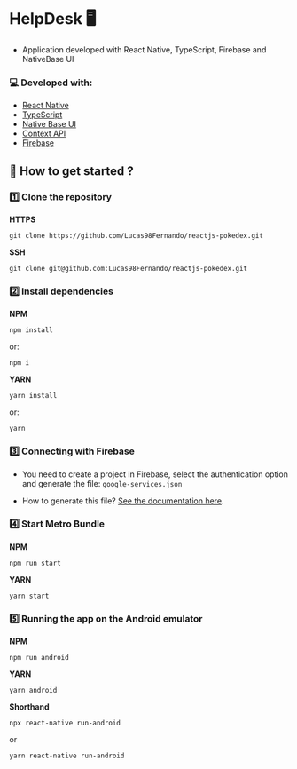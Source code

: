 # HelpDesk :desktop_computer:

- Application developed with React Native, TypeScript, Firebase and NativeBase UI

### :computer: Developed with:

- [React Native](https://reactnative.dev/)
- [TypeScript](https://www.typescriptlang.org/)
- [Native Base UI](https://nativebase.io/)
- [Context API](https://pt-br.reactjs.org/docs/context.html)
- [Firebase](https://firebase.google.com/?hl=pt)

## :rocket: How to get started ?

### :one: Clone the repository

**HTTPS**

```
git clone https://github.com/Lucas98Fernando/reactjs-pokedex.git
```

**SSH**

```
git clone git@github.com:Lucas98Fernando/reactjs-pokedex.git
```

### :two: Install dependencies

**NPM**

```
npm install
```

or:

```
npm i
```

**YARN**

```
yarn install
```

or:

```
yarn
```

### :three: Connecting with Firebase

- You need to create a project in Firebase, select the authentication option and generate the file: <code>google-services.json</code>

- How to generate this file? [See the documentation here](https://support.google.com/firebase/answer/7015592?hl=pt-BR#zippy=%2Cneste-artigo).

### :four: Start Metro Bundle

**NPM**

```
npm run start
```

**YARN**

```
yarn start
```

### :five: Running the app on the Android emulator

**NPM**

```
npm run android
```

**YARN**

```
yarn android
```

**Shorthand**

```
npx react-native run-android
```

or

```
yarn react-native run-android
```
